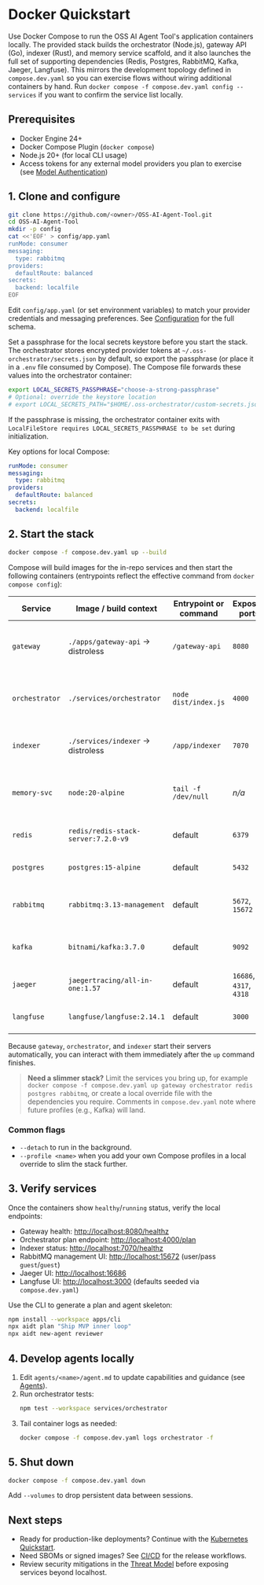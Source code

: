 # Docker Quickstart

Use Docker Compose to run the OSS AI Agent Tool's application containers locally. The provided stack builds the orchestrator (Node.js), gateway API (Go), indexer (Rust), and memory service scaffold, and it also launches the full set of supporting dependencies (Redis, Postgres, RabbitMQ, Kafka, Jaeger, Langfuse). This mirrors the development topology defined in `compose.dev.yaml` so you can exercise flows without wiring additional containers by hand. Run `docker compose -f compose.dev.yaml config --services` if you want to confirm the service list locally.

## Prerequisites

* Docker Engine 24+
* Docker Compose Plugin (`docker compose`)
* Node.js 20+ (for local CLI usage)
* Access tokens for any external model providers you plan to exercise (see [Model Authentication](./model-authentication.md))

## 1. Clone and configure

```bash
git clone https://github.com/<owner>/OSS-AI-Agent-Tool.git
cd OSS-AI-Agent-Tool
mkdir -p config
cat <<'EOF' > config/app.yaml
runMode: consumer
messaging:
  type: rabbitmq
providers:
  defaultRoute: balanced
secrets:
  backend: localfile
EOF
```

Edit `config/app.yaml` (or set environment variables) to match your provider credentials and messaging preferences. See [Configuration](./configuration.md) for the full schema.

Set a passphrase for the local secrets keystore before you start the stack. The orchestrator stores encrypted provider tokens at `~/.oss-orchestrator/secrets.json` by default, so export the passphrase (or place it in a `.env` file consumed by Compose). The Compose file forwards these values into the orchestrator container:

```bash
export LOCAL_SECRETS_PASSPHRASE="choose-a-strong-passphrase"
# Optional: override the keystore location
# export LOCAL_SECRETS_PATH="$HOME/.oss-orchestrator/custom-secrets.json"
```

If the passphrase is missing, the orchestrator container exits with `LocalFileStore requires LOCAL_SECRETS_PASSPHRASE to be set` during initialization.

Key options for local Compose:

```yaml
runMode: consumer
messaging:
  type: rabbitmq
providers:
  defaultRoute: balanced
secrets:
  backend: localfile
```

## 2. Start the stack

```bash
docker compose -f compose.dev.yaml up --build
```

Compose will build images for the in-repo services and then start the following containers (entrypoints reflect the effective command from `docker compose config`):

| Service | Image / build context | Entrypoint or command | Exposed ports | Purpose |
| --- | --- | --- | --- | --- |
| `gateway` | `./apps/gateway-api` → distroless | `/gateway-api` | `8080` | Serves the Gateway HTTP API with SSE endpoints. |
| `orchestrator` | `./services/orchestrator` | `node dist/index.js` | `4000` | Runs orchestration flows and provider integrations. |
| `indexer` | `./services/indexer` → distroless | `/app/indexer` | `7070` | Provides AST/indexing APIs for repositories. |
| `memory-svc` | `node:20-alpine` | `tail -f /dev/null` | _n/a_ | Development container for building the memory service. |
| `redis` | `redis/redis-stack-server:7.2.0-v9` | default | `6379` | In-memory cache and vector store. |
| `postgres` | `postgres:15-alpine` | default | `5432` | Application relational datastore. |
| `rabbitmq` | `rabbitmq:3.13-management` | default | `5672`, `15672` | Message queue plus management UI. |
| `kafka` | `bitnami/kafka:3.7.0` | default | `9092` | Event backbone (KRaft mode). |
| `jaeger` | `jaegertracing/all-in-one:1.57` | default | `16686`, `4317`, `4318` | Observability UI and OTLP collectors. |
| `langfuse` | `langfuse/langfuse:2.14.1` | default | `3000` | LLM tracing and analytics dashboard. |

Because `gateway`, `orchestrator`, and `indexer` start their servers automatically, you can interact with them immediately after the `up` command finishes.

> **Need a slimmer stack?** Limit the services you bring up, for example `docker compose -f compose.dev.yaml up gateway orchestrator redis postgres rabbitmq`, or create a local override file with the dependencies you require. Comments in `compose.dev.yaml` note where future profiles (e.g., Kafka) will land.

### Common flags

* `--detach` to run in the background.
* `--profile <name>` when you add your own Compose profiles in a local override to slim the stack further.

## 3. Verify services

Once the containers show `healthy`/`running` status, verify the local endpoints:

* Gateway health: <http://localhost:8080/healthz>
* Orchestrator plan endpoint: <http://localhost:4000/plan>
* Indexer status: <http://localhost:7070/healthz>
* RabbitMQ management UI: <http://localhost:15672> (user/pass `guest`/`guest`)
* Jaeger UI: <http://localhost:16686>
* Langfuse UI: <http://localhost:3000> (defaults seeded via `compose.dev.yaml`)

Use the CLI to generate a plan and agent skeleton:

```bash
npm install --workspace apps/cli
npx aidt plan "Ship MVP inner loop"
npx aidt new-agent reviewer
```

## 4. Develop agents locally

1. Edit `agents/<name>/agent.md` to update capabilities and guidance (see [Agents](./agents.md)).
2. Run orchestrator tests:
   ```bash
   npm test --workspace services/orchestrator
   ```
3. Tail container logs as needed:
   ```bash
   docker compose -f compose.dev.yaml logs orchestrator -f
   ```

## 5. Shut down

```bash
docker compose -f compose.dev.yaml down
```

Add `--volumes` to drop persistent data between sessions.

## Next steps

* Ready for production-like deployments? Continue with the [Kubernetes Quickstart](./kubernetes-quickstart.md).
* Need SBOMs or signed images? See [CI/CD](./ci-cd.md) for the release workflows.
* Review security mitigations in the [Threat Model](./SECURITY-THREAT-MODEL.md) before exposing services beyond localhost.
